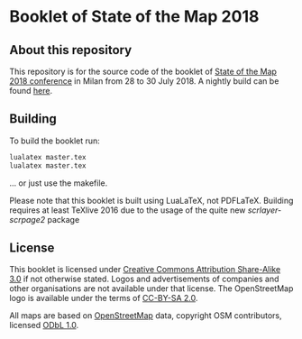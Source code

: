 # Booklet of State of the Map 2018

## About this repository

This repository is for the source code of the booklet of [State of the Map 2018 conference](https://2018.stateofthemap.org/) in Milan from 28 to 30 July 2018. A nightly build can be found [here](https://michreichert.de/sotm/booklet18/master.pdf).

## Building

To build the booklet run:

```sh
lualatex master.tex
lualatex master.tex
```

… or just use the makefile.

Please note that this booklet is built using LuaLaTeX, not PDFLaTeX. Building
requires at least TeXlive 2016 due to the usage of the quite new
*scrlayer-scrpage2* package


## License

This booklet is licensed under [Creative Commons Attribution Share-Alike 3.0](http://creativecommons.org/licenses/by-sa/3.0/) if not otherwise stated. Logos and advertisements of companies and other organisations are not available under that license. The OpenStreetMap logo is available under the terms of [CC-BY-SA 2.0](http://creativecommons.org/licenses/by-sa/2.0/).

All maps are based on [OpenStreetMap](http://www.openstreetmap.org/copyright)
data, copyright OSM contributors, licensed [ODbL 1.0](http://opendatacommons.org/licenses/odbl/1-0/).


